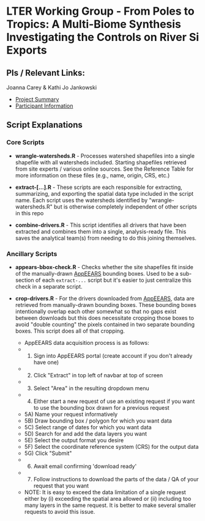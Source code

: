 # LTER Working Group - From Poles to Tropics: A Multi-Biome Synthesis Investigating the Controls on River Si Exports

## PIs / Relevant Links: 

Joanna Carey & Kathi Jo Jankowski

- [Project Summary](https://lternet.edu/working-groups/river-si-exports/)
- [Participant Information](https://www.nceas.ucsb.edu/projects/12816)

## Script Explanations

### Core Scripts

- **wrangle-watersheds.R** - Processes watershed shapefiles into a single shapefile with all watersheds included. Starting shapefiles retrieved from site experts / various online sources. See the Reference Table for more information on these files (e.g., name, origin, CRS, etc.)

- **extract-[...].R** - These scripts are each responsible for extracting, summarizing, and exporting the spatial data type included in the script name. Each script uses the watersheds identified by "wrangle-watersheds.R" but is otherwise completely independent of other scripts in this repo

- **combine-drivers.R** - This script identifies all drivers that have been extracted and combines them into a single, analysis-ready file. This saves the analytical team(s) from needing to do this joining themselves.

### Ancillary Scripts

- **appears-bbox-check.R** - Checks whether the site shapefiles fit inside of the manually-drawn [AppEEARS](https://appeears.earthdatacloud.nasa.gov/) bounding boxes. Used to be a sub-section of each `extract-...` script but it's easier to just centralize this check in a separate script.

- **crop-drivers.R** - For the drivers downloaded from [AppEEARS](https://appeears.earthdatacloud.nasa.gov/), data are retrieved from manually-drawn  bounding boxes. These bounding boxes intentionally overlap each other somewhat so that no gaps exist between downloads but this does necessitate cropping those boxes to avoid "double counting" the pixels contained in two separate bounding boxes. This script does all of that cropping.

    - AppEEARS data acquisition process is as follows:
    - 1) Sign into AppEEARS portal (create account if you don't already have one)
    - 2) Click "Extract" in top left of navbar at top of screen
    - 3) Select "Area" in the resulting dropdown menu
    - 4) Either start a new request of use an existing request if you want to use the bounding box drawn for a previous request
    - 5A) Name your request informatively
    - 5B) Draw bounding box / polygon for which you want data
    - 5C) Select range of dates for which you want data
    - 5D) Search for and add the data layers you want
    - 5E) Select the output format you desire
    - 5F) Select the coordinate reference system (CRS) for the output data
    - 5G) Click "Submit"
    - 6) Await email confirming 'download ready'
    - 7) Follow instructions to download the parts of the data / QA of your request that you want
    - NOTE: It is easy to exceed the data limitation of a single request either by (i) exceeding the spatial area allowed or (ii) including too many layers in the same request. It is better to make several smaller requests to avoid this issue.
